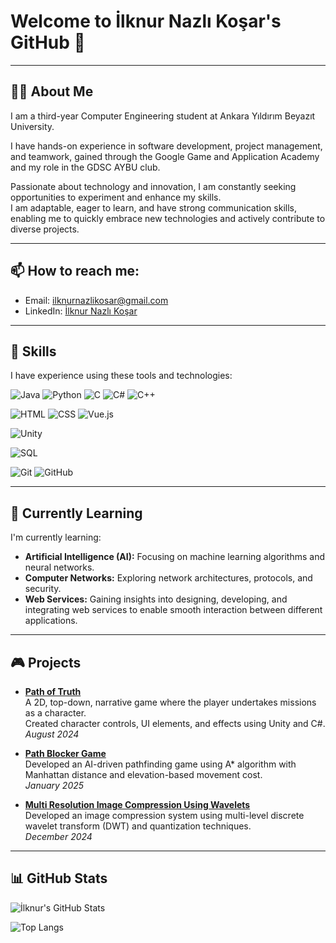 # Welcome to İlknur Nazlı Koşar's GitHub 👋

---

## 👩‍💻 About Me  
I am a third-year Computer Engineering student at Ankara Yıldırım Beyazıt University.  

I have hands-on experience in software development, project management, and teamwork, gained through the Google Game and Application Academy and my role in the GDSC AYBU club.  

Passionate about technology and innovation, I am constantly seeking opportunities to experiment and enhance my skills.  
I am adaptable, eager to learn, and have strong communication skills, enabling me to quickly embrace new technologies and actively contribute to diverse projects.  

---

## 📫 How to reach me:  
- Email: ilknurnazlikosar@gmail.com  
- LinkedIn: [İlknur Nazlı Koşar](https://www.linkedin.com/in/ilknur-nazlı-koşar) 

---

## 🚀 Skills  
I have experience using these tools and technologies:  

![Java](https://img.shields.io/badge/Java-007396?style=flat&logo=java&logoColor=white) 
![Python](https://img.shields.io/badge/Python-3776AB?style=flat&logo=python&logoColor=white)
![C](https://img.shields.io/badge/C-00599C?style=flat&logo=c&logoColor=white)
![C#](https://img.shields.io/badge/C%23-239120?style=flat&logo=c-sharp&logoColor=white)
![C++](https://img.shields.io/badge/C++-00599C?style=flat&logo=c%2B%2B&logoColor=white)  

![HTML](https://img.shields.io/badge/HTML5-E34F26?style=flat&logo=html5&logoColor=white) 
![CSS](https://img.shields.io/badge/CSS3-1572B6?style=flat&logo=css3&logoColor=white) 
![Vue.js](https://img.shields.io/badge/Vue.js-4FC08D?style=flat&logo=vue.js&logoColor=white)  

![Unity](https://img.shields.io/badge/Unity-000000?style=flat&logo=unity&logoColor=white)  

![SQL](https://img.shields.io/badge/SQL-4479A1?style=flat&logo=database&logoColor=white)  

![Git](https://img.shields.io/badge/Git-F05032?style=flat&logo=git&logoColor=white)
![GitHub](https://img.shields.io/badge/GitHub-181717?style=flat&logo=github&logoColor=white)

---

## 🚀 Currently Learning  
I'm currently learning:  
- **Artificial Intelligence (AI):** Focusing on machine learning algorithms and neural networks.  
- **Computer Networks:** Exploring network architectures, protocols, and security.
- **Web Services:** Gaining insights into designing, developing, and integrating web services to enable smooth interaction between different applications.
  
---


## 🎮 Projects  
- **[Path of Truth](https://github.com/ilknurkosar/Path-of-Truth)**  
  A 2D, top-down, narrative game where the player undertakes missions as a character.  
  Created character controls, UI elements, and effects using Unity and C#.  
  _August 2024_

- **[Path Blocker Game](https://github.com/ilknurkosar/PathBlockerGame)**  
  Developed an AI-driven pathfinding game using A* algorithm with Manhattan distance and elevation-based movement cost.  
  _January 2025_

- **[Multi Resolution Image Compression Using Wavelets](https://github.com/ilknurkosar/Multi-Resolution-Image-Compression-Using-Wavelets)**  
  Developed an image compression system using multi-level discrete wavelet transform (DWT) and quantization techniques.  
  _December 2024_


---


## 📊 GitHub Stats  
![İlknur's GitHub Stats](https://github-readme-stats.vercel.app/api?username=ilknurkosar&show_icons=true&theme=radical)  

![Top Langs](https://github-readme-stats.vercel.app/api/top-langs/?username=ilknurkosar&layout=compact&theme=radical)




  
